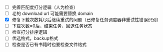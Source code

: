 - [ ] 完善匹配度打分逻辑（人为检查）
- [ ] 老的 download url 可能需要替换 domain
- [x] 修复下载次数耗尽后继续重试的问题（已修复任务调度器非重试性错误识别）
- [ ] 下载次数=0后，结束任务，回退任务状态
- [ ] 检查打分排序逻辑
- [ ] 优选格式，backup格式
- [ ] 检查是否已有书籍时也要检查文件格式